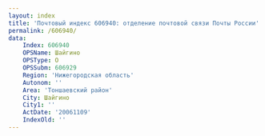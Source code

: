 ```yaml
---
layout: index
title: 'Почтовый индекс 606940: отделение почтовой связи Почты России'
permalink: /606940/
data:
    Index: 606940
    OPSName: Шайгино
    OPSType: О
    OPSSubm: 606929
    Region: 'Нижегородская область'
    Autonom: ''
    Area: 'Тоншаевский район'
    City: Шайгино
    City1: ''
    ActDate: '20061109'
    IndexOld: ''
---
```

